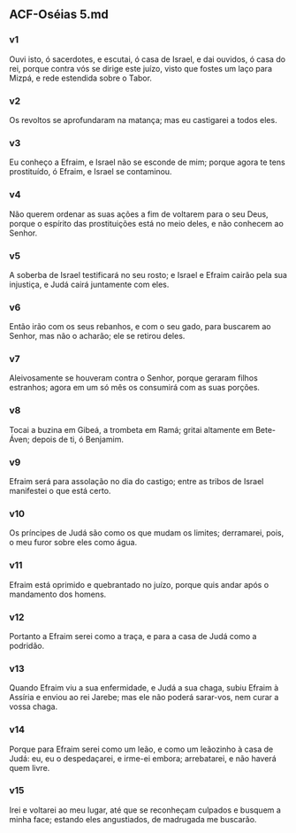 ## ACF-Oséias 5.md
### v1
 Ouvi isto, ó sacerdotes, e escutai, ó casa de Israel, e dai ouvidos, ó casa do rei, porque contra vós se dirige este juízo, visto que fostes um laço para Mizpá, e rede estendida sobre o Tabor.
### v2
 Os revoltos se aprofundaram na matança; mas eu castigarei a todos eles.
### v3
 Eu conheço a Efraim, e Israel não se esconde de mim; porque agora te tens prostituído, ó Efraim, e Israel se contaminou.
### v4
 Não querem ordenar as suas ações a fim de voltarem para o seu Deus, porque o espírito das prostituições está no meio deles, e não conhecem ao Senhor.
### v5
 A soberba de Israel testificará no seu rosto; e Israel e Efraim cairão pela sua injustiça, e Judá cairá juntamente com eles.
### v6
 Então irão com os seus rebanhos, e com o seu gado, para buscarem ao Senhor, mas não o acharão; ele se retirou deles.
### v7
 Aleivosamente se houveram contra o Senhor, porque geraram filhos estranhos; agora em um só mês os consumirá com as suas porções.
### v8
 Tocai a buzina em Gibeá, a trombeta em Ramá; gritai altamente em Bete-Áven; depois de ti, ó Benjamim.
### v9
 Efraim será para assolação no dia do castigo; entre as tribos de Israel manifestei o que está certo.
### v10
 Os príncipes de Judá são como os que mudam os limites; derramarei, pois, o meu furor sobre eles como água.
### v11
 Efraim está oprimido e quebrantado no juízo, porque quis andar após o mandamento dos homens.
### v12
 Portanto a Efraim serei como a traça, e para a casa de Judá como a podridão.
### v13
 Quando Efraim viu a sua enfermidade, e Judá a sua chaga, subiu Efraim à Assíria e enviou ao rei Jarebe; mas ele não poderá sarar-vos, nem curar a vossa chaga.
### v14
 Porque para Efraim serei como um leão, e como um leãozinho à casa de Judá: eu, eu o despedaçarei, e irme-ei embora; arrebatarei, e não haverá quem livre.
### v15
 Irei e voltarei ao meu lugar, até que se reconheçam culpados e busquem a minha face; estando eles angustiados, de madrugada me buscarão.
